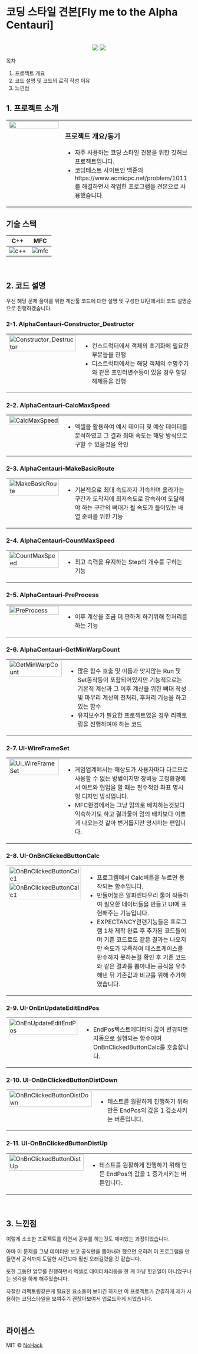 # 코딩 스타일 견본[Fly me to the Alpha Centauri]

<p align="center">
  <br>
  <img src="./images/common/SolvedTarget_1.jpg">
  <img src="./images/common/SolvedTarget_2.jpg">
  <br>
</p>

목차

1. 프로젝트 개요
2. 코드 설명 및 코드의 로직 작성 이유
3. 느낀점

## 1. 프로젝트 소개

<table>
  <tr>
    <td style="width: 30%; vertical-align: top;">
      <img src="./images/common/ProgramData.jpg" alt="" style="width: 100%;">
    </td>
    <td style="width: 70%; vertical-align: top; text-align: left;">
      <h3>프로젝트 개요/동기</h3>
      <ul>
        <li>자주 사용하는 코딩 스타일 견본을 위한 깃허브 프로젝트입니다.</li>
        <li>코딩테스트 사이트인 백준의 https://www.acmicpc.net/problem/1011 를 해결하면서 작업한 프로그램을 견본으로 사용했습니다.</li>
      </ul>
    </td>
  </tr>
</table>

## 기술 스택

|	C++	    |   MFC   |
|:------: |:------: |
|![c++]   | ![mfc]  |

<br>

## 2. 코드 설명
우선 해당 문제 풀이를 위한 계산툴 코드에 대한 설명 및 구성한 UI단에서의 코드 설명순으로 진행하겠습니다.

### 2-1. AlphaCentauri-Constructor_Destructor
<table>
  <tr>
    <td style="width: 30%; vertical-align: top;">
      <img src="./images/common/Constructor_Destructor.jpg" alt="Constructor_Destructor" style="width: 100%;">
    </td>
    <td style="width: 70%; vertical-align: top; text-align: left;">
      <ul>
        <li>컨스트럭터에서 객체의 초기화에 필요한 부분들을 진행</li>
        <li>디스트럭터에서는 해당 객체의 수명주기와 같은 포인터변수등이 있을 경우 할당해제등을 진행</li>
      </ul>
    </td>
  </tr>
</table>

### 2-2. AlphaCentauri-CalcMaxSpeed
<table>
  <tr>
    <td style="width: 30%; vertical-align: top;">
      <img src="./images/common/CalcMaxSpeed.jpg" alt="CalcMaxSpeed" style="width: 100%;">
    </td>
    <td style="width: 70%; vertical-align: top; text-align: left;">
      <ul>
        <li>엑셀을 활용하여 예시 데이터 및 예상 데이터를 분석하였고 그 결과 최대 속도는 해당 방식으로 구할 수 있을것을 확인</li>
      </ul>
    </td>
  </tr>
</table>

### 2-3. AlphaCentauri-MakeBasicRoute
<table>
  <tr>
    <td style="width: 30%; vertical-align: top;">
      <img src="./images/common/MakeBasicRoute.jpg" alt="MakeBasicRoute" style="width: 100%;">
    </td>
    <td style="width: 70%; vertical-align: top; text-align: left;">
      <ul>
        <li>기본적으로 최대 속도까지 가속하며 올라가는 구간과 도착지에 최저속도로 감속하여 도달해야 하는 구간의 뼈대가 될 속도가 들어있는 배열 준비를 위한 기능</li>
      </ul>
    </td>
  </tr>
</table>

### 2-4. AlphaCentauri-CountMaxSpeed
<table>
  <tr>
    <td style="width: 30%; vertical-align: top;">
      <img src="./images/common/CountMaxSpeed.jpg" alt="CountMaxSpeed" style="width: 100%;">
    </td>
    <td style="width: 70%; vertical-align: top; text-align: left;">
      <ul>
        <li>최고 속력을 유지하는 Step의 개수를 구하는 기능</li>
      </ul>
    </td>
  </tr>
</table>

### 2-5. AlphaCentauri-PreProcess
<table>
  <tr>
    <td style="width: 30%; vertical-align: top;">
      <img src="./images/common/PreProcess.jpg" alt="PreProcess" style="width: 100%;">
    </td>
    <td style="width: 70%; vertical-align: top; text-align: left;">
      <ul>
        <li>이후 계산을 조금 더 편하게 하기위해 전처리를 하는 기능</li>
      </ul>
    </td>
  </tr>
</table>

### 2-6. AlphaCentauri-GetMinWarpCount
<table>
  <tr>
    <td style="width: 30%; vertical-align: top;">
      <img src="./images/common/GetMinWarpCount.jpg" alt="GetMinWarpCount" style="width: 100%;">
    </td>
    <td style="width: 70%; vertical-align: top; text-align: left;">
      <ul>
        <li>많은 함수 호출 및 이름과 맞지않는 Run 및 Set동작등이 포함되어있지만 기능적으로는 기본적 계산과 그 이후 계산을 위한 뼈대 작성 및 마무리 계산의 전처리, 후처리 기능을 하고있는 함수</li>
        <li>유지보수가 필요한 프로젝트였을 경우 리팩토링을 진행하여야 하는 코드</li>
      </ul>
    </td>
  </tr>
</table>

### 2-7. UI-WireFrameSet
<table>
  <tr>
    <td style="width: 30%; vertical-align: top;">
      <img src="./images/common/UI_WireFrameSet.jpg" alt="UI_WireFrameSet" style="width: 100%;">
    </td>
    <td style="width: 70%; vertical-align: top; text-align: left;">
      <ul>
        <li>게임업계에서는 해상도가 사용자마다 다르므로 사용할 수 없는 방법이지만 장비등 고정환경에서 아트와 협업을 할 때는 필수적인 좌표 명시형 디자인 방식입니다.</li>
        <li>MFC환경에서는 그냥 임의로 배치하는것보다 익숙하기도 하고 결과물이 임의 배치보다 이쁘게 나오는것 같아 번거롭지만 명시하는 편입니다.</li>
      </ul>
    </td>
  </tr>
</table>

### 2-8. UI-OnBnClickedButtonCalc
<table>
  <tr>
    <td style="width: 30%; vertical-align: top;">
      <img src="./images/common/OnBnClickedButtonCalc1.jpg" alt="OnBnClickedButtonCalc1" style="width: 100%;">
      <img src="./images/common/OnBnClickedButtonCalc2.jpg" alt="OnBnClickedButtonCalc1" style="width: 100%;">
    </td>
    <td style="width: 70%; vertical-align: top; text-align: left;">
      <ul>
        <li>프로그램에서 Calc버튼을 누르면 동작되는 함수입니다.</li>
        <li>만들어놓은 알파센타우리 툴이 작동하여 필요한 데이터들을 만들고 UI에 표현해주는 기능입니다.</li>
        <li>EXPECTANCY관련기능들은 프로그램 1차 제작 완료 후 추가된 코드들이며 기존 코드로도 같은 결과는 나오지만 속도가 부족하여 테스트케이스를 완수하지 못하는걸 확인 후 기존 코드와 같은 결과를 뽑아내는 공식을 유추해낸 뒤 기존값과 비교를 위해 추가하였습니다.</li>
      </ul>
    </td>
  </tr>
</table>

### 2-9. UI-OnEnUpdateEditEndPos
<table>
  <tr>
    <td style="width: 30%; vertical-align: top;">
      <img src="./images/common/OnEnUpdateEditEndPos.jpg" alt="OnEnUpdateEditEndPos" style="width: 100%;">
    </td>
    <td style="width: 70%; vertical-align: top; text-align: left;">
      <ul>
        <li>EndPos텍스트에디터의 값이 변경되면 자동으로 실행되는 함수이며 OnBnClickedButtonCalc를 호출합니다.</li>
      </ul>
    </td>
  </tr>
</table>

### 2-10. UI-OnBnClickedButtonDistDown
<table>
  <tr>
    <td style="width: 30%; vertical-align: top;">
      <img src="./images/common/OnBnClickedButtonDistDown.jpg" alt="OnBnClickedButtonDistDown" style="width: 100%;">
    </td>
    <td style="width: 70%; vertical-align: top; text-align: left;">
      <ul>
        <li>테스트를 원활하게 진행하기 위해 만든 EndPos의 값을 1 감소시키는 버튼입니다.</li>
      </ul>
    </td>
  </tr>
</table>

### 2-11. UI-OnBnClickedButtonDistUp
<table>
  <tr>
    <td style="width: 30%; vertical-align: top;">
      <img src="./images/common/OnBnClickedButtonDistUp.jpg" alt="OnBnClickedButtonDistUp" style="width: 100%;">
    </td>
    <td style="width: 70%; vertical-align: top; text-align: left;">
      <ul>
        <li>테스트를 원활하게 진행하기 위해 만든 EndPos의 값을 1 증가시키는 버튼입니다.</li>
      </ul>
    </td>
  </tr>
</table>

<br>

## 3. 느낀점

이렇게 소소한 프로젝트를 하면서 공부를 하는것도 재미있는 과정이었습니다.

아마 이 문제를 그냥 데이터만 보고 공식만을 뽑아내려 했으면 오히려 이 프로그램을 만들면서 공식까지 도달한 시간보다 훨씬 오래걸렸을 것 같습니다.

또한 그동안 업무를 진행하면서 엑셀로 데이터처리등을 한 게 마냥 헛된일이 아니었구나는 생각을 하게 해주었습니다.

자잘한 리팩토링같은게 필요한 요소들이 보이긴 하지만 이 프로젝트가 간결하게 제가 사용하는 코딩스타일을 보여주기 괜찮아보여서 업로드하게 되었습니다.

<p align="justify">

</p>

<br>

## 라이센스

MIT &copy; [NoHack](mailto:lbjp114@gmail.com)

<!-- Stack Icon Refernces -->

[git]: /images/stack/Git.svg
[github]: /images/stack/GithubDesktop.svg
[ue]: /images/stack/UnrealEngine.svg
[bd]: /images/stack/Blender.svg
[c++]: /images/stack/C++.svg
[mfc]: /images/stack/Microsoft_Foundation_Class.svg
